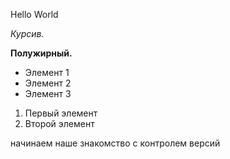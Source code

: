 Hello World

*Курсив.*

**Полужирный.**

* Элемент 1
* Элемент 2 
* Элемент 3

1. Первый элемент
2. Второй элемент
 
начинаем наше знакомство с контролем версий